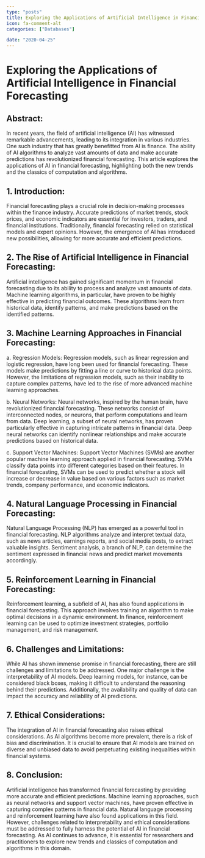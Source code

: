 ```yaml
---
type: "posts"
title: Exploring the Applications of Artificial Intelligence in Financial Forecasting
icon: fa-comment-alt
categories: ["Databases"]

date: "2020-04-25"
---
```




# Exploring the Applications of Artificial Intelligence in Financial Forecasting

## Abstract:
In recent years, the field of artificial intelligence (AI) has witnessed remarkable advancements, leading to its integration in various industries. One such industry that has greatly benefitted from AI is finance. The ability of AI algorithms to analyze vast amounts of data and make accurate predictions has revolutionized financial forecasting. This article explores the applications of AI in financial forecasting, highlighting both the new trends and the classics of computation and algorithms.

## 1. Introduction:
Financial forecasting plays a crucial role in decision-making processes within the finance industry. Accurate predictions of market trends, stock prices, and economic indicators are essential for investors, traders, and financial institutions. Traditionally, financial forecasting relied on statistical models and expert opinions. However, the emergence of AI has introduced new possibilities, allowing for more accurate and efficient predictions.

## 2. The Rise of Artificial Intelligence in Financial Forecasting:
Artificial intelligence has gained significant momentum in financial forecasting due to its ability to process and analyze vast amounts of data. Machine learning algorithms, in particular, have proven to be highly effective in predicting financial outcomes. These algorithms learn from historical data, identify patterns, and make predictions based on the identified patterns.

## 3. Machine Learning Approaches in Financial Forecasting:
a. Regression Models:
Regression models, such as linear regression and logistic regression, have long been used for financial forecasting. These models make predictions by fitting a line or curve to historical data points. However, the limitations of regression models, such as their inability to capture complex patterns, have led to the rise of more advanced machine learning approaches.

b. Neural Networks:
Neural networks, inspired by the human brain, have revolutionized financial forecasting. These networks consist of interconnected nodes, or neurons, that perform computations and learn from data. Deep learning, a subset of neural networks, has proven particularly effective in capturing intricate patterns in financial data. Deep neural networks can identify nonlinear relationships and make accurate predictions based on historical data.

c. Support Vector Machines:
Support Vector Machines (SVMs) are another popular machine learning approach applied in financial forecasting. SVMs classify data points into different categories based on their features. In financial forecasting, SVMs can be used to predict whether a stock will increase or decrease in value based on various factors such as market trends, company performance, and economic indicators.

## 4. Natural Language Processing in Financial Forecasting:
Natural Language Processing (NLP) has emerged as a powerful tool in financial forecasting. NLP algorithms analyze and interpret textual data, such as news articles, earnings reports, and social media posts, to extract valuable insights. Sentiment analysis, a branch of NLP, can determine the sentiment expressed in financial news and predict market movements accordingly.

## 5. Reinforcement Learning in Financial Forecasting:
Reinforcement learning, a subfield of AI, has also found applications in financial forecasting. This approach involves training an algorithm to make optimal decisions in a dynamic environment. In finance, reinforcement learning can be used to optimize investment strategies, portfolio management, and risk management.

## 6. Challenges and Limitations:
While AI has shown immense promise in financial forecasting, there are still challenges and limitations to be addressed. One major challenge is the interpretability of AI models. Deep learning models, for instance, can be considered black boxes, making it difficult to understand the reasoning behind their predictions. Additionally, the availability and quality of data can impact the accuracy and reliability of AI predictions.

## 7. Ethical Considerations:
The integration of AI in financial forecasting also raises ethical considerations. As AI algorithms become more prevalent, there is a risk of bias and discrimination. It is crucial to ensure that AI models are trained on diverse and unbiased data to avoid perpetuating existing inequalities within financial systems.

## 8. Conclusion:
Artificial intelligence has transformed financial forecasting by providing more accurate and efficient predictions. Machine learning approaches, such as neural networks and support vector machines, have proven effective in capturing complex patterns in financial data. Natural language processing and reinforcement learning have also found applications in this field. However, challenges related to interpretability and ethical considerations must be addressed to fully harness the potential of AI in financial forecasting. As AI continues to advance, it is essential for researchers and practitioners to explore new trends and classics of computation and algorithms in this domain.